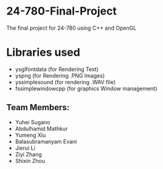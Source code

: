 # 24-780-Final-Project

The final project for 24-780 using C++ and OpenGL

# Libraries used

- ysglfontdata (for Rendering Text)
- yspng (for Rendering .PNG Images)
- yssimplesound (for rendering .WAV file)
- fssimplewindowcpp (for graphics Window management)

## Team Members:

- Yuhei Sugano
- Abdulhamid Mathkur
- Yumeng Xiu
- Balasubramanyam Evani
- Jierui Li
- Ziyi Zhang
- Shixin Zhou
